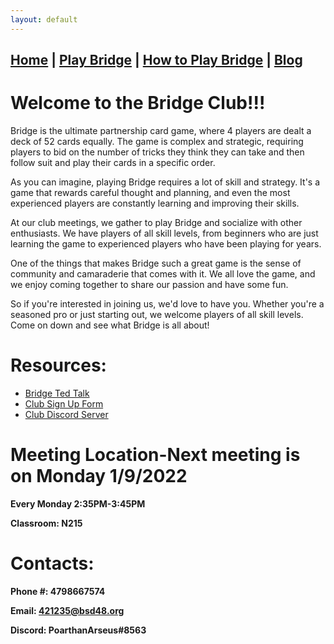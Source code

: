 ```yaml
---
layout: default
---
```


## [Home](./index.html) | [Play Bridge](./play.html) | [How to Play Bridge](./learn.html) | [Blog](./blog.html)

# Welcome to the Bridge Club!!!

Bridge is the ultimate partnership card game, where 4 players are dealt a deck of 52 cards equally. The game is complex and strategic, requiring players to bid on the number of tricks they think they can take and then follow suit and play their cards in a specific order. 

As you can imagine, playing Bridge requires a lot of skill and strategy. It's a game that rewards careful thought and planning, and even the most experienced players are constantly learning and improving their skills.

At our club meetings, we gather to play Bridge and socialize with other enthusiasts. We have players of all skill levels, from beginners who are just learning the game to experienced players who have been playing for years.

One of the things that makes Bridge such a great game is the sense of community and camaraderie that comes with it. We all love the game, and we enjoy coming together to share our passion and have some fun.

So if you're interested in joining us, we'd love to have you. Whether you're a seasoned pro or just starting out, we welcome players of all skill levels. Come on down and see what Bridge is all about!

# Resources:
* [Bridge Ted Talk](https://www.ted.com/talks/sunil_varghese_bridge_the_ultimate_mind_game)
* [Club Sign Up Form](https://forms.gle/wTz2qe4XVz2j26Aa6)
* [Club Discord Server](https://discord.gg/Wnnw7rhwpJ)


# Meeting Location-Next meeting is on Monday 1/9/2022
**Every Monday 2:35PM-3:45PM**

**Classroom: N215**

# Contacts:
**Phone #: 4798667574**

**Email: 421235@bsd48.org**

**Discord: PoarthanArseus#8563**

